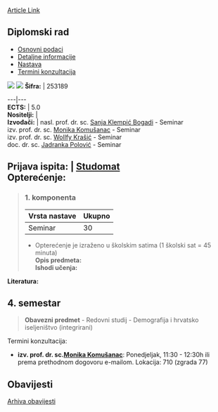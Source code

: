 [Article Link](https://www.fhs.hr/predmet/diprad_j)

## Diplomski rad
  * [Osnovni podaci](https://www.fhs.hr/predmet/diprad_j#v1id-904796_761824_1_0 "Osnovni podaci")
  * [Detaljne informacije](https://www.fhs.hr/predmet/diprad_j#v1id-904796_761824_1_1 "Detaljne informacije")
  * [Nastava](https://www.fhs.hr/predmet/diprad_j#v1id-904796_761824_1_2 "Nastava")
  * [Termini konzultacija](https://www.fhs.hr/predmet/diprad_j#v1id-904796_761824_1_3 "Termini konzultacija")


[![](https://www.fhs.hr/img/flags/gif/hr.gif)](https://www.fhs.hr/predmet/diprad_j) [![](https://www.fhs.hr/img/flags/gif/gb.gif)](https://www.fhs.hr/en/course/grathe)
**Šifra:** |  253189  
  
---|---  
**ECTS:** |  5.0   
**Nositelji:** |   
**Izvođači:** |  nasl. prof. dr. sc. [Sanja Klempić Bogadi](https://www.fhs.hr/djelatnik/sanja.klempic_bogadi) - Seminar  
izv. prof. dr. sc. [Monika Komušanac](https://www.fhs.hr/djelatnik/monika.komusanac) - Seminar  
izv. prof. dr. sc. [Wollfy Krašić](https://www.fhs.hr/djelatnik/wollfy.krasic) - Seminar  
doc. dr. sc. [Jadranka Polović](https://www.fhs.hr/djelatnik/jadranka.polovic) - Seminar  
  
**Prijava ispita:** |  [Studomat](http://www.isvu.hr/studomat)  
**Opterećenje:**  
---  
> ### 1. komponenta
> | Vrsta nastave | Ukupno  
> ---|---  
> Seminar | 30  
> * Opterećenje je izraženo u školskim satima (1 školski sat = 45 minuta)   
**Opis predmeta:**  
> **Ishodi učenja:**  

  
**Literatura:**  

  
**4. semestar**  
---  
> **Obavezni predmet** - Redovni studij - Demografija i hrvatsko iseljeništvo (integrirani)  
>   
Termini konzultacija: 
  * **izv. prof. dr. sc.[Monika Komušanac](https://www.fhs.hr/djelatnik/monika.komusanac)**: 
Ponedjeljak, 11:30 - 12:30h ili prema prethodnom dogovoru e-mailom.
Lokacija: 710 (zgrada 77) 


## Obavijesti
[Arhiva obavijesti](https://www.fhs.hr/predmet/diprad_j?@=21kyw#news_122765 "Arhiva obavijesti")
